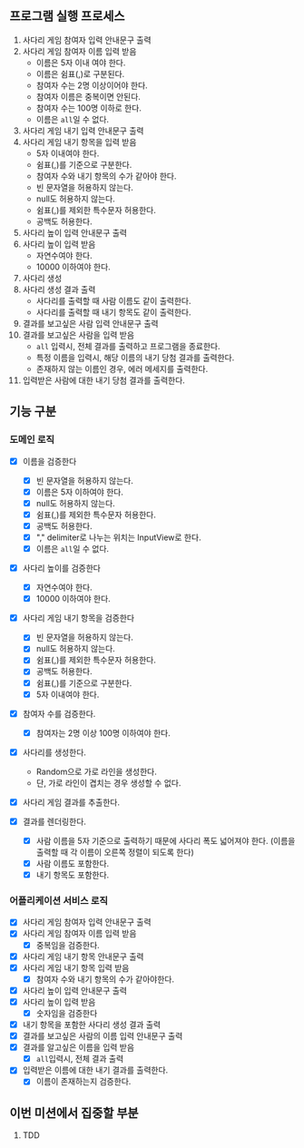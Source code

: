 ## 프로그램 실행 프로세스

1. 사다리 게임 참여자 입력 안내문구 출력
2. 사다리 게임 참여자 이름 입력 받음
    - 이름은 5자 이내 여야 한다.
    - 이름은 쉼표(,)로 구분된다.
    - 참여자 수는 2명 이상이어야 한다.
    - 참여자 이름은 중복이면 안된다.
    - 참여자 수는 100명 이하로 한다.
    - 이름은 `all`일 수 없다.
3. 사다리 게임 내기 입력 안내문구 출력
4. 사다리 게임 내기 항목을 입력 받음
    - 5자 이내여야 한다.
    - 쉼표(,)를 기준으로 구분한다.
    - 참여자 수와 내기 항목의 수가 같아야 한다.
    - 빈 문자열을 허용하지 않는다.
    - null도 허용하지 않는다.
    - 쉼표(,)를 제외한 특수문자 허용한다.
    - 공백도 허용한다.
5. 사다리 높이 입력 안내문구 출력
6. 사다리 높이 입력 받음
    - 자연수여야 한다.
    - 10000 이하여야 한다.
7. 사다리 생성
8. 사다리 생성 결과 출력
    - 사다리를 출력할 때 사람 이름도 같이 출력한다.
    - 사다리를 출력할 때 내기 항목도 같이 출력한다.
9. 결과를 보고싶은 사람 입력 안내문구 출력
10. 결과를 보고싶은 사람을 입력 받음
    - `all` 입력시, 전체 결과를 출력하고 프로그램을 종료한다.
    - 특정 이름을 입력시, 해당 이름의 내기 당첨 결과를 출력한다.
    - 존재하지 않는 이름인 경우, 에러 메세지를 출력한다.
11. 입력받은 사람에 대한 내기 당첨 결과를 출력한다.

## 기능 구분

### 도메인 로직

- [X] 이름을 검증한다
    - [X] 빈 문자열을 허용하지 않는다.
    - [X] 이름은 5자 이하여야 한다.
    - [X] null도 허용하지 않는다.
    - [X] 쉼표(,)를 제외한 특수문자 허용한다.
    - [X] 공백도 허용한다.
    - [X] "," delimiter로 나누는 위치는 InputView로 한다.
    - [X] 이름은 `all`일 수 없다.
- [x] 사다리 높이를 검증한다
    - [x] 자연수여야 한다.
    - [x] 10000 이하여야 한다.

- [X] 사다리 게임 내기 항목을 검증한다
    - [X] 빈 문자열을 허용하지 않는다.
    - [X] null도 허용하지 않는다.
    - [X] 쉼표(,)를 제외한 특수문자 허용한다.
    - [X] 공백도 허용한다.
    - [X] 쉼표(,)를 기준으로 구분한다.
    - [X] 5자 이내여야 한다.

- [x] 참여자 수를 검증한다.
    - [x] 참여자는 2명 이상 100명 이하여야 한다.

- [X] 사다리를 생성한다.
    - Random으로 가로 라인을 생성한다.
    - 단, 가로 라인이 겹치는 경우 생성할 수 없다.

- [X] 사다리 게임 결과를 추출한다.

- [X] 결과를 렌더링한다.
    - [X] 사람 이름을 5자 기준으로 출력하기 때문에 사다리 폭도 넓어져야 한다. (이름을 출력할 때 각 이름이 오른쪽 정렬이 되도록 한다)
    - [X] 사람 이름도 포함한다.
    - [X] 내기 항목도 포함한다.

### 어플리케이션 서비스 로직

- [x] 사다리 게임 참여자 입력 안내문구 출력
- [x] 사다리 게임 참여자 이름 입력 받음
    - [x] 중복임을 검증한다.
- [X] 사다리 게임 내기 항목 안내문구 출력
- [X] 사다리 게임 내기 항목 입력 받음
    - [X] 참여자 수와 내기 항목의 수가 같아야한다.
- [x] 사다리 높이 입력 안내문구 출력
- [x] 사다리 높이 입력 받음
    - [x] 숫자임을 검증한다
- [X] 내기 항목을 포함한 사다리 생성 결과 출력
- [X] 결과를 보고싶은 사람의 이름 입력 안내문구 출력
- [X] 결과를 알고싶은 이름을 입력 받음
    - [X] `all`입력시, 전체 결과 출력
- [X] 입력받은 이름에 대한 내기 결과를 출력한다.
    - [X] 이름이 존재하는지 검증한다.

## 이번 미션에서 집중할 부분

1. TDD
